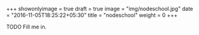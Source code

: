 +++
showonlyimage = true
draft = true
image = "img/nodeschool.jpg"
date = "2016-11-05T18:25:22+05:30"
title = "nodeschool"
weight = 0
+++

TODO Fill me in.

